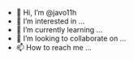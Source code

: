 - 👋 Hi, I’m @javo11h
- 👀 I’m interested in ...
- 🌱 I’m currently learning ...
- 💞️ I’m looking to collaborate on ...
- 📫 How to reach me ...

<!---
javo11h/javo11h is a ✨ special ✨ repository because its `README.md` (this file) appears on your GitHub profile.
You can click the Preview link to take a look at your changes.
--->
